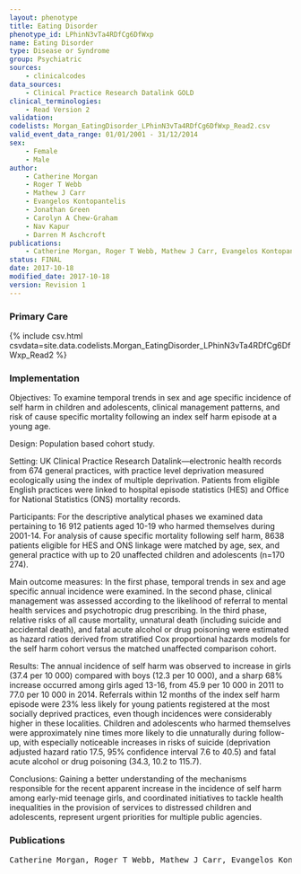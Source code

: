 ```yaml
---
layout: phenotype
title: Eating Disorder
phenotype_id: LPhinN3vTa4RDfCg6DfWxp
name: Eating Disorder
type: Disease or Syndrome
group: Psychiatric 
sources: 
    - clinicalcodes
data_sources:
    - Clinical Practice Research Datalink GOLD
clinical_terminologies:
    - Read Version 2
validation:
codelists: Morgan_EatingDisorder_LPhinN3vTa4RDfCg6DfWxp_Read2.csv
valid_event_data_range: 01/01/2001 - 31/12/2014
sex:
    - Female
    - Male
author:
    - Catherine Morgan
    - Roger T Webb
    - Mathew J Carr
    - Evangelos Kontopantelis
    - Jonathan Green
    - Carolyn A Chew-Graham
    - Nav Kapur
    - Darren M Aschcroft   
publications:
    - Catherine Morgan, Roger T Webb, Mathew J Carr, Evangelos Kontopantelis, Jonathan Green, Carolyn A Chew-Graham, Nav Kapur, Darren M Aschcroft, Incidence, clinical management, and mortality risk following self harm among children and adolescents cohort study in primary care. BMJ, 359(j4351), 2017.
status: FINAL
date: 2017-10-18
modified_date: 2017-10-18
version: Revision 1
---
```


### Primary Care

{% include csv.html csvdata=site.data.codelists.Morgan_EatingDisorder_LPhinN3vTa4RDfCg6DfWxp_Read2 %}

### Implementation

Objectives:
To examine temporal trends in sex and age specific incidence of self harm in children and adolescents, clinical management patterns, and risk of cause specific mortality following an index self harm episode at a young age.

Design:
Population based cohort study.

Setting:
UK Clinical Practice Research Datalink—electronic health records from 674 general practices, with practice level deprivation measured ecologically using the index of multiple deprivation. Patients from eligible English practices were linked to hospital episode statistics (HES) and Office for National Statistics (ONS) mortality records.

Participants:
For the descriptive analytical phases we examined data pertaining to 16 912 patients aged 10-19 who harmed themselves during 2001-14. For analysis of cause specific mortality following self harm, 8638 patients eligible for HES and ONS linkage were matched by age, sex, and general practice with up to 20 unaffected children and adolescents (n=170 274).

Main outcome measures:
In the first phase, temporal trends in sex and age specific annual incidence were examined. In the second phase, clinical management was assessed according to the likelihood of referral to mental health services and psychotropic drug prescribing. In the third phase, relative risks of all cause mortality, unnatural death (including suicide and accidental death), and fatal acute alcohol or drug poisoning were estimated as hazard ratios derived from stratified Cox proportional hazards models for the self harm cohort versus the matched unaffected comparison cohort.

Results:
The annual incidence of self harm was observed to increase in girls (37.4 per 10 000) compared with boys (12.3 per 10 000), and a sharp 68% increase occurred among girls aged 13-16, from 45.9 per 10 000 in 2011 to 77.0 per 10 000 in 2014. Referrals within 12 months of the index self harm episode were 23% less likely for young patients registered at the most socially deprived practices, even though incidences were considerably higher in these localities. Children and adolescents who harmed themselves were approximately nine times more likely to die unnaturally during follow-up, with especially noticeable increases in risks of suicide (deprivation adjusted hazard ratio 17.5, 95% confidence interval 7.6 to 40.5) and fatal acute alcohol or drug poisoning (34.3, 10.2 to 115.7).

Conclusions:
Gaining a better understanding of the mechanisms responsible for the recent apparent increase in the incidence of self harm among early-mid teenage girls, and coordinated initiatives to tackle health inequalities in the provision of services to distressed children and adolescents, represent urgent priorities for multiple public agencies.

### Publications

<pre>
Catherine Morgan, Roger T Webb, Mathew J Carr, Evangelos Kontopantelis, Jonathan Green, Carolyn A Chew-Graham, Nav Kapur, Darren M Aschcroft, Incidence, clinical management, and mortality risk following self harm among children and adolescents cohort study in primary care. BMJ, 359(j4351), 2017.
</pre>
